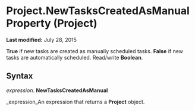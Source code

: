 
# Project.NewTasksCreatedAsManual Property (Project)

 **Last modified:** July 28, 2015

 **True** if new tasks are created as manually scheduled tasks. **False** if new tasks are automatically scheduled. Read/write **Boolean**.

## Syntax

 _expression_. **NewTasksCreatedAsManual**

 _expression_An expression that returns a  **Project** object.

